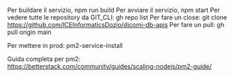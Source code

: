 Per buildare il servizio, npm run build
Per avviare il servizio, npm start
Per vedere tutte le repository da GIT_CLI: gh repo list
Per fare un close: git clone https://github.com/ICEInformaticsDozio/dicomi-db-apis
Per fare un pull: gh pull origin main


Per mettere in prod:
pm2-service-install


Guida completa per pm2: https://betterstack.com/community/guides/scaling-nodejs/pm2-guide/

